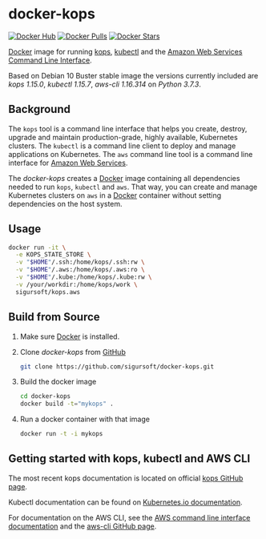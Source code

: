docker-kops
==============

[![Docker Hub](https://img.shields.io/badge/docker-ready-blue.svg)](https://hub.docker.com/r/sigursoft/kops.aws/)
[![Docker Pulls](https://img.shields.io/docker/pulls/sigursoft/kops.aws.svg)]()
[![Docker Stars](https://img.shields.io/docker/stars/sigursoft/kops.aws.svg)]()

[Docker](https://www.docker.com) image for running [kops](https://github.com/kubernetes/kops), [kubectl](https://github.com/kubernetes/kubectl) and the [Amazon Web Services Command Line Interface](http://aws.amazon.com/cli/).

Based on Debian 10 Buster stable image the versions currently included are *kops 1.15.0*, *kubectl 1.15.7*, *aws-cli 1.16.314* on *Python 3.7.3*.

Background
----------

The `kops` tool is a command line interface that helps you create, destroy, upgrade and maintain production-grade, highly available, Kubernetes clusters.
The `kubectl` is a command line client to deploy and manage applications on Kubernetes.
The `aws` command line tool is a command line interface for [Amazon Web Services](http://aws.amazon.com).

The _docker-kops_ creates a [Docker](https://www.docker.com) image containing all dependencies needed to run `kops`, `kubectl` and `aws`. That way, you can create and manage Kubernetes clusters on `aws` in a [Docker](https://www.docker.com) container without setting dependencies on the host system.

Usage
-----------------

   ```bash
   docker run -it \
     -e KOPS_STATE_STORE \
     -v "$HOME"/.ssh:/home/kops/.ssh:rw \
     -v "$HOME"/.aws:/home/kops/.aws:ro \
     -v "$HOME"/.kube:/home/kops/.kube:rw \
     -v /your/workdir:/home/kops/work \
     sigursoft/kops.aws
   ```

Build from Source
-----------------

1. Make sure [Docker](https://www.docker.com) is installed.
3. Clone _docker-kops_ from [GitHub](https://github.com/sigursoft/docker-kops)

   ```bash
   git clone https://github.com/sigursoft/docker-kops.git
   ```
4. Build the docker image

   ```bash
   cd docker-kops
   docker build -t="mykops" .
   ```

5. Run a docker container with that image

   ```bash
   docker run -t -i mykops
   ```

Getting started with kops, kubectl and AWS CLI
--------------------------------

The most recent kops documentation is located on official [kops GitHub page](https://github.com/kubernetes/kops/tree/master/docs).

Kubectl documentation can be found on [Kubernetes.io documentation](https://kubernetes.io/docs/reference/kubectl/overview/).

For documentation on the AWS CLI, see the [AWS command line interface documentation](http://aws.amazon.com/documentation/cli/) and the [aws-cli GitHub page](https://github.com/aws/aws-cli).
